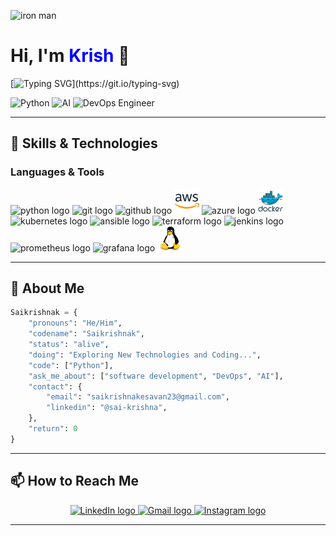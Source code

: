 ![iron man](https://github.com/user-attachments/assets/27f39adb-cb9c-42b9-a596-136f04c0185a)
# Hi, I'm **<span style="color:blue">Krish</span>** 👋

[![Typing SVG](https://readme-typing-svg.demolab.com/?lines=AI+Enthusiast;A+Software+Developer;A+Python+Developer;A+DevOps+Engineer;Explorer+Of+Technologies;)](https://git.io/typing-svg)


![Python](https://img.shields.io/badge/Python-3.12-blue)
![AI](https://img.shields.io/badge/AI-Enthusiast-green)
![DevOps Engineer](https://img.shields.io/badge/DevOps%20Engineer-brightgreen)

---

## 🚀 Skills & Technologies

### Languages & Tools
<p align="left"> 
  <img src="https://cdn.jsdelivr.net/gh/devicons/devicon/icons/python/python-original.svg" height="40" alt="python logo" />
  <img src="https://www.vectorlogo.zone/logos/git-scm/git-scm-icon.svg" height="40" alt="git logo" />
  <img src="https://github.githubassets.com/images/modules/logos_page/GitHub-Mark.png" height="40" alt="github logo" />
  <img src="https://raw.githubusercontent.com/devicons/devicon/master/icons/amazonwebservices/amazonwebservices-original-wordmark.svg" height="40" alt="aws logo" />
  <img src="https://www.vectorlogo.zone/logos/microsoft_azure/microsoft_azure-icon.svg" height="40" alt="azure logo" />
  <img src="https://raw.githubusercontent.com/devicons/devicon/master/icons/docker/docker-original-wordmark.svg" height="40" alt="docker logo" />
  <img src="https://www.vectorlogo.zone/logos/kubernetes/kubernetes-icon.svg" height="40" alt="kubernetes logo" />
  <img src="https://www.vectorlogo.zone/logos/ansible/ansible-icon.svg" height="40" alt="ansible logo" />
  <img src="https://www.vectorlogo.zone/logos/terraformio/terraformio-icon.svg" height="40" alt="terraform logo" />
  <img src="https://www.vectorlogo.zone/logos/jenkins/jenkins-icon.svg" height="40" alt="jenkins logo" />
  <img src="https://www.vectorlogo.zone/logos/prometheusio/prometheusio-icon.svg" height="40" alt="prometheus logo" />
  <img src="https://www.vectorlogo.zone/logos/grafana/grafana-icon.svg" height="40" alt="grafana logo" />
  <img src="https://raw.githubusercontent.com/devicons/devicon/master/icons/linux/linux-original.svg" height="40" alt="linux logo" />
</p>

---

## 🧩 About Me
```python
Saikrishnak = {
    "pronouns": "He/Him",
    "codename": "Saikrishnak",
    "status": "alive",
    "doing": "Exploring New Technologies and Coding...",
    "code": ["Python"],
    "ask_me_about": ["software development", "DevOps", "AI"],
    "contact": {
        "email": "saikrishnakesavan23@gmail.com",
        "linkedin": "@sai-krishna",
    },
    "return": 0
}
```

---

## 📫 How to Reach Me
<div align="center">
  <a href="https://www.linkedin.com/in/sai-krishna-7bb669231" target="_blank">
    <img src="https://img.shields.io/static/v1?message=LinkedIn&logo=linkedin&label=&color=0077B5&logoColor=white&labelColor=&style=for-the-badge" height="25" alt="LinkedIn logo" />
  </a>
  <a href="mailto:saikrishnakesavan23@gmail.com">
    <img src="https://img.shields.io/static/v1?message=Gmail&logo=gmail&label=&color=D14836&logoColor=white&labelColor=&style=for-the-badge" height="25" alt="Gmail logo" />
  </a>
  <a href="https://www.instagram.com/krish_deekshii" target="_blank">
    <img src="https://img.shields.io/static/v1?message=Instagram&logo=instagram&label=&color=E4405F&logoColor=white&labelColor=&style=for-the-badge" height="25" alt="Instagram logo" />
  </a>
</div>

---
